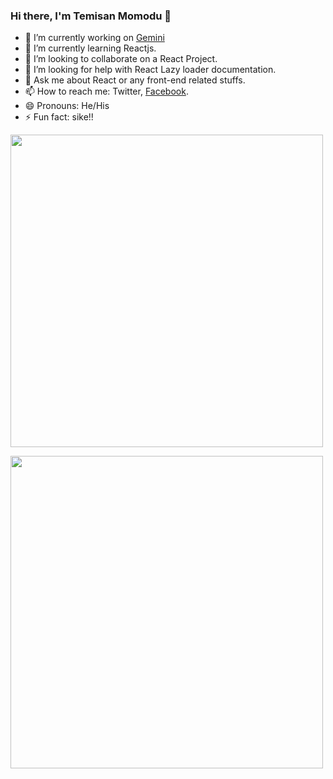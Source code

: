 ### Hi there, I'm Temisan Momodu 👋

- 🔭 I’m currently working on [Gemini](https://github.com/heytemisan/Gemini)
- 🌱 I’m currently learning Reactjs.
- 👯 I’m looking to collaborate on a React Project.
- 🤔 I’m looking for help with React Lazy loader documentation.
- 💬 Ask me about React or any front-end related stuffs.
- 📫 How to reach me: Twitter, [Facebook](https://web.facebook.com/temy.momodu). 
- 😄 Pronouns: He/His
- ⚡ Fun fact: sike!!

<img src="https://github-readme-stats.vercel.app/api?username=heytemisan&&show_icons=true&title_color=ffffff&icon_color=bb2acf&text_color=daf7dc&bg_color=151515"
 type="image" width="500" theme="onedark"/>
 
<img src="https://github-readme-stats.vercel.app/api/top-langs/?username=heytemisan&layout=compact&&show_icons=true&title_color=ffffff&icon_color=bb2acf&text_color=daf7dc&bg_color=151515"
 type="image" width="500" theme="onedark"/>
